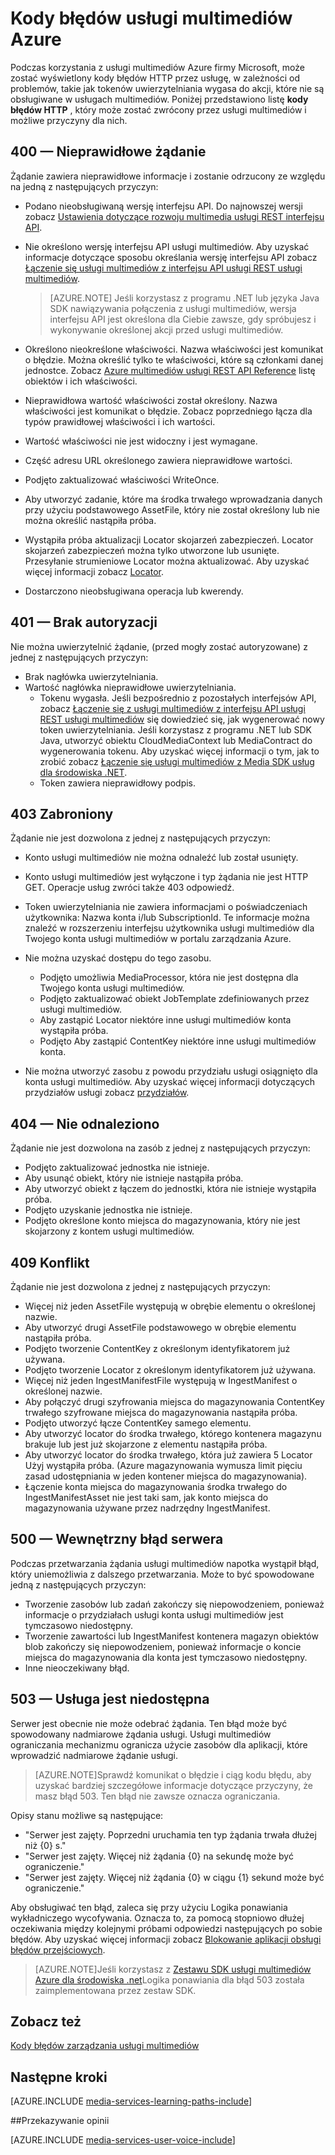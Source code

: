 <properties
    pageTitle="Kody błędów usługi multimediów Azure | Microsoft Azure"
    description="Temat zawiera omówienie usługi multimediów Azure kody błędów."
    authors="Juliako"
    manager="erikre"
    editor=""
    services="media-services"
    documentationCenter=""/>

<tags
    ms.service="media-services"
    ms.workload="media"
    ms.tgt_pltfrm="na"
    ms.devlang="na"
    ms.topic="article"
    ms.date="10/25/2016" 
    ms.author="juliako"/>

# <a name="azure-media-services-error-codes"></a>Kody błędów usługi multimediów Azure

Podczas korzystania z usługi multimediów Azure firmy Microsoft, może zostać wyświetlony kody błędów HTTP przez usługę, w zależności od problemów, takie jak tokenów uwierzytelniania wygasa do akcji, które nie są obsługiwane w usługach multimediów. Poniżej przedstawiono listę **kody błędów HTTP** , który może zostać zwrócony przez usługi multimediów i możliwe przyczyny dla nich.  
  
## <a name="400-bad-request"></a>400 — Nieprawidłowe żądanie

Żądanie zawiera nieprawidłowe informacje i zostanie odrzucony ze względu na jedną z następujących przyczyn:

- Podano nieobsługiwaną wersję interfejsu API. Do najnowszej wersji zobacz [Ustawienia dotyczące rozwoju multimedia usługi REST interfejsu API](media-services-rest-how-to-use.md).
- Nie określono wersję interfejsu API usługi multimediów. Aby uzyskać informacje dotyczące sposobu określania wersję interfejsu API zobacz [Łączenie się usługi multimediów z interfejsu API usługi REST usługi multimediów](media-services-rest-connect-programmatically.md). 
   
    >[AZURE.NOTE] Jeśli korzystasz z programu .NET lub języka Java SDK nawiązywania połączenia z usługi multimediów, wersja interfejsu API jest określona dla Ciebie zawsze, gdy spróbujesz i wykonywanie określonej akcji przed usługi multimediów.
- Określono nieokreślone właściwości. Nazwa właściwości jest komunikat o błędzie. Można określić tylko te właściwości, które są członkami danej jednostce. Zobacz [Azure multimediów usługi REST API Reference](http://msdn.microsoft.com/library/azure/hh973617.aspx) listę obiektów i ich właściwości.
- Nieprawidłowa wartość właściwości został określony. Nazwa właściwości jest komunikat o błędzie. Zobacz poprzedniego łącza dla typów prawidłowej właściwości i ich wartości.
- Wartość właściwości nie jest widoczny i jest wymagane.
- Część adresu URL określonego zawiera nieprawidłowe wartości.
- Podjęto zaktualizować właściwości WriteOnce.
- Aby utworzyć zadanie, które ma środka trwałego wprowadzania danych przy użyciu podstawowego AssetFile, który nie został określony lub nie można określić nastąpiła próba.
- Wystąpiła próba aktualizacji Locator skojarzeń zabezpieczeń. Locator skojarzeń zabezpieczeń można tylko utworzone lub usunięte. Przesyłanie strumieniowe Locator można aktualizować. Aby uzyskać więcej informacji zobacz [Locator](http://msdn.microsoft.com/library/azure/hh974308.aspx).
- Dostarczono nieobsługiwana operacja lub kwerendy. 

## <a name="401-unauthorized"></a>401 — Brak autoryzacji

Nie można uwierzytelnić żądanie, (przed mogły zostać autoryzowane) z jednej z następujących przyczyn:

- Brak nagłówka uwierzytelniania.
- Wartość nagłówka nieprawidłowe uwierzytelniania.
    - Tokenu wygasła. Jeśli bezpośrednio z pozostałych interfejsów API, zobacz [Łączenie się z usługi multimediów z interfejsu API usługi REST usługi multimediów](media-services-rest-connect_programmatically.md) się dowiedzieć się, jak wygenerować nowy token uwierzytelniania. Jeśli korzystasz z programu .NET lub SDK Java, utworzyć obiektu CloudMediaContext lub MediaContract do wygenerowania tokenu. Aby uzyskać więcej informacji o tym, jak to zrobić zobacz [Łączenie się usługi multimediów z Media SDK usług dla środowiska .NET](media-services-dotnet-connect-programmatically.md).
    - Token zawiera nieprawidłowy podpis.</li></ul></li></ul>

## <a name="403-forbidden"></a>403 Zabroniony

Żądanie nie jest dozwolona z jednej z następujących przyczyn:

- Konto usługi multimediów nie można odnaleźć lub został usunięty.
- Konto usługi multimediów jest wyłączone i typ żądania nie jest HTTP GET. Operacje usług zwróci także 403 odpowiedź.
- Token uwierzytelniania nie zawiera informacjami o poświadczeniach użytkownika: Nazwa konta i/lub SubscriptionId. Te informacje można znaleźć w rozszerzeniu interfejsu użytkownika usługi multimediów dla Twojego konta usługi multimediów w portalu zarządzania Azure.
- Nie można uzyskać dostępu do tego zasobu.
    - Podjęto umożliwia MediaProcessor, która nie jest dostępna dla Twojego konta usługi multimediów.
    - Podjęto zaktualizować obiekt JobTemplate zdefiniowanych przez usługi multimediów.
    - Aby zastąpić Locator niektóre inne usługi multimediów konta wystąpiła próba.
    - Podjęto Aby zastąpić ContentKey niektóre inne usługi multimediów konta.

- Nie można utworzyć zasobu z powodu przydziału usługi osiągnięto dla konta usługi multimediów. Aby uzyskać więcej informacji dotyczących przydziałów usługi zobacz [przydziałów](media-services-quotas-and-limitations.md).

## <a name="404-not-found"></a>404 — Nie odnaleziono

Żądanie nie jest dozwolona na zasób z jednej z następujących przyczyn:

- Podjęto zaktualizować jednostka nie istnieje.
- Aby usunąć obiekt, który nie istnieje nastąpiła próba.
- Aby utworzyć obiekt z łączem do jednostki, która nie istnieje wystąpiła próba.
- Podjęto uzyskanie jednostka nie istnieje.
- Podjęto określone konto miejsca do magazynowania, który nie jest skojarzony z kontem usługi multimediów.  

## <a name="409-conflict"></a>409 Konflikt

Żądanie nie jest dozwolona z jednej z następujących przyczyn:

- Więcej niż jeden AssetFile występują w obrębie elementu o określonej nazwie.
- Aby utworzyć drugi AssetFile podstawowego w obrębie elementu nastąpiła próba.
- Podjęto tworzenie ContentKey z określonym identyfikatorem już używana.
- Podjęto tworzenie Locator z określonym identyfikatorem już używana.
- Więcej niż jeden IngestManifestFile występują w IngestManifest o określonej nazwie.
- Aby połączyć drugi szyfrowania miejsca do magazynowania ContentKey trwałego szyfrowane miejsca do magazynowania nastąpiła próba.
- Podjęto utworzyć łącze ContentKey samego elementu.
- Aby utworzyć locator do środka trwałego, którego kontenera magazynu brakuje lub jest już skojarzone z elementu nastąpiła próba.
- Aby utworzyć locator do środka trwałego, która już zawiera 5 Locator Użyj wystąpiła próba. (Azure magazynowania wymusza limit pięciu zasad udostępniania w jeden kontener miejsca do magazynowania).
- Łączenie konta miejsca do magazynowania środka trwałego do IngestManifestAsset nie jest taki sam, jak konto miejsca do magazynowania używane przez nadrzędny IngestManifest.  

## <a name="500-internal-server-error"></a>500 — Wewnętrzny błąd serwera

Podczas przetwarzania żądania usługi multimediów napotka wystąpił błąd, który uniemożliwia z dalszego przetwarzania. Może to być spowodowane jedną z następujących przyczyn:

- Tworzenie zasobów lub zadań zakończy się niepowodzeniem, ponieważ informacje o przydziałach usługi konta usługi multimediów jest tymczasowo niedostępny.
- Tworzenie zawartości lub IngestManifest kontenera magazyn obiektów blob zakończy się niepowodzeniem, ponieważ informacje o koncie miejsca do magazynowania dla konta jest tymczasowo niedostępny.
- Inne nieoczekiwany błąd. 

## <a name="503-service-unavailable"></a>503 — Usługa jest niedostępna

Serwer jest obecnie nie może odebrać żądania. Ten błąd może być spowodowany nadmiarowe żądania usługi. Usługi multimediów ograniczania mechanizmu ogranicza użycie zasobów dla aplikacji, które wprowadzić nadmiarowe żądanie usługi.

>[AZURE.NOTE]Sprawdź komunikat o błędzie i ciąg kodu błędu, aby uzyskać bardziej szczegółowe informacje dotyczące przyczyny, że masz błąd 503. Ten błąd nie zawsze oznacza ograniczania.

Opisy stanu możliwe są następujące:

- "Serwer jest zajęty. Poprzedni uruchamia ten typ żądania trwała dłużej niż {0} s."
- "Serwer jest zajęty. Więcej niż żądania {0} na sekundę może być ograniczenie."
- "Serwer jest zajęty. Więcej niż żądania {0} w ciągu {1} sekund może być ograniczenie."

Aby obsługiwać ten błąd, zaleca się przy użyciu Logika ponawiania wykładniczego wycofywania. Oznacza to, za pomocą stopniowo dłużej oczekiwania między kolejnymi próbami odpowiedzi następujących po sobie błędów.  Aby uzyskać więcej informacji zobacz [Blokowanie aplikacji obsługi błędów przejściowych](https://msdn.microsoft.com/library/hh680905.aspx). 

>[AZURE.NOTE]Jeśli korzystasz z [Zestawu SDK usługi multimediów Azure dla środowiska .net](https://github.com/Azure/azure-sdk-for-media-services/tree/master)Logika ponawiania dla błąd 503 została zaimplementowana przez zestaw SDK.  
  
## <a name="see-also"></a>Zobacz też  

[Kody błędów zarządzania usługi multimediów](http://msdn.microsoft.com/library/windowsazure/dn167016.aspx)

## <a name="next-steps"></a>Następne kroki

[AZURE.INCLUDE [media-services-learning-paths-include](../../includes/media-services-learning-paths-include.md)]

##<a name="provide-feedback"></a>Przekazywanie opinii

[AZURE.INCLUDE [media-services-user-voice-include](../../includes/media-services-user-voice-include.md)]
